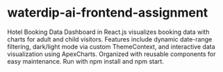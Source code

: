 # waterdip-ai-frontend-assignment
Hotel Booking Data Dashboard in React.js visualizes booking data with charts for adult and child visitors. Features include dynamic date-range filtering, dark/light mode via custom ThemeContext, and interactive data visualization using ApexCharts. Organized with reusable components for easy maintenance. Run with npm install and npm start.
